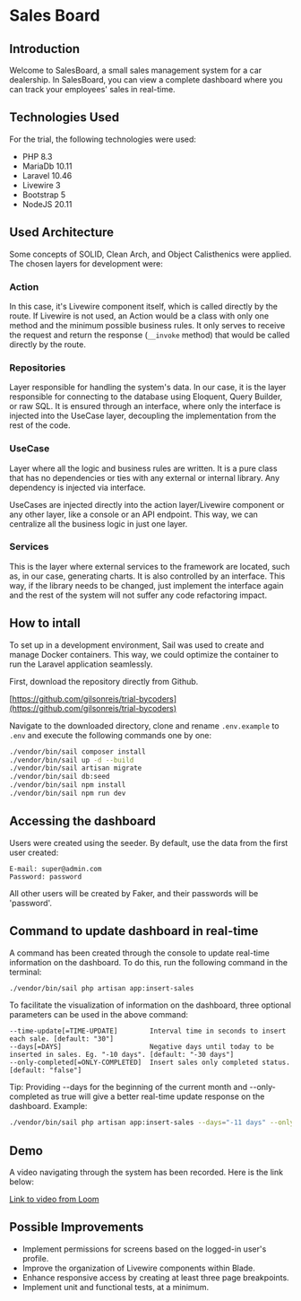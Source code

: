 # Sales Board

## Introduction
Welcome to SalesBoard, a small sales management system for a car dealership. In SalesBoard, you can view a complete dashboard where you can track your employees' sales in real-time.

## Technologies Used
For the trial, the following technologies were used:
- PHP 8.3
- MariaDb 10.11
- Laravel 10.46
- Livewire 3
- Bootstrap 5
- NodeJS 20.11

## Used Architecture

Some concepts of SOLID, Clean Arch, and Object Calisthenics were applied.
The chosen layers for development were:
### Action
In this case, it's Livewire component itself, which is called directly by the route. If Livewire is not used,
an Action would be a class with only one method and the minimum possible business rules. It only serves to
receive the request and return the response (`__invoke` method) that would be called directly by the route.

### Repositories
Layer responsible for handling the system's data. In our case, it is the layer responsible for connecting to
the database using Eloquent, Query Builder, or raw SQL. It is ensured through an interface, where
only the interface is injected into the UseCase layer, decoupling the implementation from the rest of the code.

### UseCase
Layer where all the logic and business rules are written. It is a pure class that has no dependencies or ties
with any external or internal library. Any dependency is injected via interface.

UseCases are injected directly into the action layer/Livewire component or any other layer, like a console
or an API endpoint. This way, we can centralize all the business logic in just one layer.

### Services
This is the layer where external services to the framework are located, such as, in our case, generating charts.
It is also controlled by an interface. This way, if the library needs to be changed, just implement the interface again
and the rest of the system will not suffer any code refactoring impact.

## How to intall
To set up in a development environment, Sail was used to create and manage Docker containers. This way, we could optimize the container to run the Laravel application seamlessly.

First, download the repository directly from Github.

[https://github.com/gilsonreis/trial-bycoders](https://github.com/gilsonreis/trial-bycoders)

Navigate to the downloaded directory, clone and rename `.env.example` to `.env` and execute the following commands one by one:

```bash
./vendor/bin/sail composer install
./vendor/bin/sail up -d --build
./vendor/bin/sail artisan migrate
./vendor/bin/sail db:seed
./vendor/bin/sail npm install
./vendor/bin/sail npm run dev
```

## Accessing the dashboard

Users were created using the seeder. By default, use the data from the first user created:

```
E-mail: super@admin.com
Password: password
```

All other users will be created by Faker, and their passwords will be 'password'.

## Command to update dashboard in real-time

A command has been created through the console to update real-time information on the dashboard.
To do this, run the following command in the terminal:

```bash
./vendor/bin/sail php artisan app:insert-sales
```
To facilitate the visualization of information on the dashboard, three optional parameters can be used in the above command:

```
--time-update[=TIME-UPDATE]        Interval time in seconds to insert each sale. [default: "30"]
--days[=DAYS]                      Negative days until today to be inserted in sales. Eg. "-10 days". [default: "-30 days"]
--only-completed[=ONLY-COMPLETED]  Insert sales only completed status. [default: "false"]
```
Tip: Providing --days for the beginning of the current month and --only-completed as true will give a better real-time update 
response on the dashboard. Example:
```bash
./vendor/bin/sail php artisan app:insert-sales --days="-11 days" --only-completed=true --time-update=10
```

## Demo
A video navigating through the system has been recorded. Here is the link below:

[Link to video from Loom](https://www.loom.com/share/8855a35a499d4fdca9296d4bfd3cb7b0?sid=c8927ea0-e493-4ab3-bb47-3a425f2229bf)

## Possible Improvements

- Implement permissions for screens based on the logged-in user's profile.
- Improve the organization of Livewire components within Blade.
- Enhance responsive access by creating at least three page breakpoints.
- Implement unit and functional tests, at a minimum.

